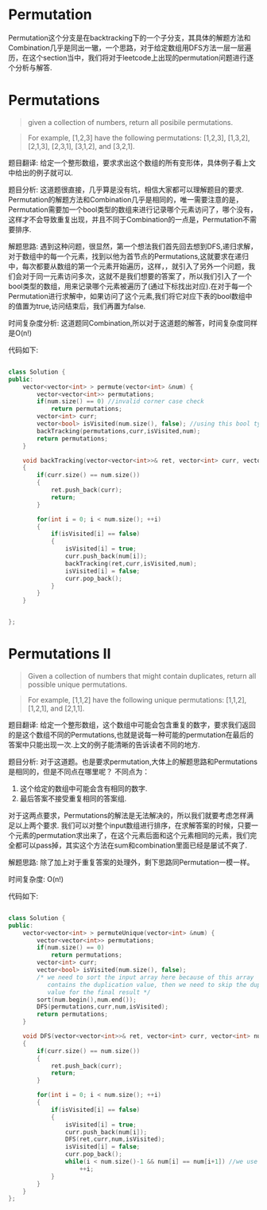 # Permutation

Permutation这个分支是在backtracking下的一个子分支，其具体的解题方法和Combination几乎是同出一辙，一个思路，对于给定数组用DFS方法一层一层遍历，在这个section当中，我们将对于leetcode上出现的permutation问题进行逐个分析与解答.

# Permutations

> given a collection of numbers, return all posibile permutations.

> For example, [1,2,3] have the following permutations:
[1,2,3], [1,3,2], [2,1,3], [2,3,1], [3,1,2], and [3,2,1].

题目翻译:
给定一个整形数组，要求求出这个数组的所有变形体，具体例子看上文中给出的例子就可以.

题目分析:
这道题很直接，几乎算是没有坑，相信大家都可以理解题目的要求. Permutation的解题方法和Combination几乎是相同的，唯一需要注意的是，Permutation需要加一个bool类型的数组来进行记录哪个元素访问了，哪个没有，这样才不会导致重复出现，并且不同于Combination的一点是，Permutation不需要排序.

解题思路:
遇到这种问题，很显然，第一个想法我们首先回去想到DFS,递归求解，对于数组中的每一个元素，找到以他为首节点的Permutations,这就要求在递归中，每次都要从数组的第一个元素开始遍历，这样，，就引入了另外一个问题，我们会对于同一元素访问多次，这就不是我们想要的答案了，所以我们引入了一个bool类型的数组，用来记录哪个元素被遍历了(通过下标找出对应).在对于每一个Permutation进行求解中，如果访问了这个元素,我们将它对应下表的bool数组中的值置为true,访问结束后，我们再置为false.

时间复杂度分析:
这道题同Combination,所以对于这道题的解答，时间复杂度同样是O(n!)

代码如下:
```c++

class Solution {
public:
    vector<vector<int> > permute(vector<int> &num) {
        vector<vector<int>> permutations;
        if(num.size() == 0) //invalid corner case check
            return permutations;
        vector<int> curr;
        vector<bool> isVisited(num.size(), false); //using this bool type array to check whether or not the elments has been visited
        backTracking(permutations,curr,isVisited,num);
        return permutations;
    }

    void backTracking(vector<vector<int>>& ret, vector<int> curr, vector<bool> isVisited, vector<int> num)
    {
        if(curr.size() == num.size())
        {
            ret.push_back(curr);
            return;
        }

        for(int i = 0; i < num.size(); ++i)
        {
            if(isVisited[i] == false)
            {
                isVisited[i] = true;
                curr.push_back(num[i]);
                backTracking(ret,curr,isVisited,num);
                isVisited[i] = false;
                curr.pop_back();
            }
        }
    }


};
```

# Permutations II

> Given a collection of numbers that might contain duplicates, return all possible unique permutations.

> For example,
[1,1,2] have the following unique permutations:
[1,1,2], [1,2,1], and [2,1,1].

题目翻译:
给定一个整形数组，这个数组中可能会包含重复的数字，要求我们返回的是这个数组不同的Permutations,也就是说每一种可能的permutation在最后的答案中只能出现一次.上文的例子能清晰的告诉读者不同的地方.

题目分析:
对于这道题。也是要求permutation,大体上的解题思路和Permutations是相同的，但是不同点在哪里呢？
不同点为：
1. 这个给定的数组中可能会含有相同的数字.
2. 最后答案不接受重复相同的答案组.

对于这两点要求，Permutations的解法是无法解决的，所以我们就要考虑怎样满足以上两个要求. 我们可以对整个input数组进行排序，在求解答案的时候，只要一个元素的permutation求出来了，在这个元素后面和这个元素相同的元素，我们完全都可以pass掉，其实这个方法在sum和combination里面已经是屡试不爽了.

解题思路:
除了加上对于重复答案的处理外，剩下思路同Permutation一模一样。

时间复杂度:
O(n!)

代码如下:
```c++

class Solution {
public:
    vector<vector<int> > permuteUnique(vector<int> &num) {
        vector<vector<int>> permutations;
        if(num.size() == 0)
            return permutations;
        vector<int> curr;
        vector<bool> isVisited(num.size(), false);
        /* we need to sort the input array here because of this array
           contains the duplication value, then we need to skip the duplication
           value for the final result */
        sort(num.begin(),num.end());
        DFS(permutations,curr,num,isVisited);
        return permutations;
    }

    void DFS(vector<vector<int>>& ret, vector<int> curr, vector<int> num, vector<bool> isVisited)
    {
        if(curr.size() == num.size())
        {
            ret.push_back(curr);
            return;
        }

        for(int i = 0; i < num.size(); ++i)
        {
            if(isVisited[i] == false)
            {
                isVisited[i] = true;
                curr.push_back(num[i]);
                DFS(ret,curr,num,isVisited);
                isVisited[i] = false;
                curr.pop_back();
                while(i < num.size()-1 && num[i] == num[i+1]) //we use this while loop to skip the duplication value in the input array.
                    ++i;
            }
        }
    }
};

```

